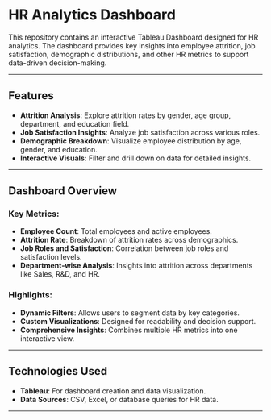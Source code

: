 # HR Analytics Dashboard

This repository contains an interactive Tableau Dashboard designed for HR analytics. The dashboard provides key insights into employee attrition, job satisfaction, demographic distributions, and other HR metrics to support data-driven decision-making.

---

## Features

- **Attrition Analysis**: Explore attrition rates by gender, age group, department, and education field.
- **Job Satisfaction Insights**: Analyze job satisfaction across various roles.
- **Demographic Breakdown**: Visualize employee distribution by age, gender, and education.
- **Interactive Visuals**: Filter and drill down on data for detailed insights.

---

## Dashboard Overview

### Key Metrics:
- **Employee Count**: Total employees and active employees.
- **Attrition Rate**: Breakdown of attrition rates across demographics.
- **Job Roles and Satisfaction**: Correlation between job roles and satisfaction levels.
- **Department-wise Analysis**: Insights into attrition across departments like Sales, R&D, and HR.

### Highlights:
- **Dynamic Filters**: Allows users to segment data by key categories.
- **Custom Visualizations**: Designed for readability and decision support.
- **Comprehensive Insights**: Combines multiple HR metrics into one interactive view.

---

## Technologies Used

- **Tableau**: For dashboard creation and data visualization.
- **Data Sources**: CSV, Excel, or database queries for HR data.

---

